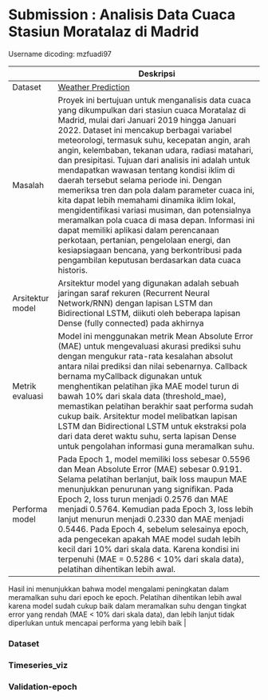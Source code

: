 # Submission : Analisis Data Cuaca Stasiun Moratalaz di Madrid

Username dicoding: mzfuadi97

| | Deskripsi |
| ----------- | ----------- |
| Dataset | [Weather Prediction](https://www.kaggle.com/datasets/rober2598/madrid-weather-dataset-by-hours-20192022) |
| Masalah | Proyek ini bertujuan untuk menganalisis data cuaca yang dikumpulkan dari stasiun cuaca Moratalaz di Madrid, mulai dari Januari 2019 hingga Januari 2022. Dataset ini mencakup berbagai variabel meteorologi, termasuk suhu, kecepatan angin, arah angin, kelembaban, tekanan udara, radiasi matahari, dan presipitasi. Tujuan dari analisis ini adalah untuk mendapatkan wawasan tentang kondisi iklim di daerah tersebut selama periode ini. Dengan memeriksa tren dan pola dalam parameter cuaca ini, kita dapat lebih memahami dinamika iklim lokal, mengidentifikasi variasi musiman, dan potensialnya meramalkan pola cuaca di masa depan. Informasi ini dapat memiliki aplikasi dalam perencanaan perkotaan, pertanian, pengelolaan energi, dan kesiapsiagaan bencana, yang berkontribusi pada pengambilan keputusan berdasarkan data cuaca historis. |
| Arsitektur model | Arsitektur model yang digunakan adalah sebuah jaringan saraf rekuren (Recurrent Neural Network/RNN) dengan lapisan LSTM dan Bidirectional LSTM, diikuti oleh beberapa lapisan Dense (fully connected) pada akhirnya |
| Metrik evaluasi | Model ini menggunakan metrik Mean Absolute Error (MAE) untuk mengevaluasi akurasi prediksi suhu dengan mengukur rata-rata kesalahan absolut antara nilai prediksi dan nilai sebenarnya. Callback bernama myCallback digunakan untuk menghentikan pelatihan jika MAE model turun di bawah 10% dari skala data (threshold_mae), memastikan pelatihan berakhir saat performa sudah cukup baik. Arsitektur model melibatkan lapisan LSTM dan Bidirectional LSTM untuk ekstraksi pola dari data deret waktu suhu, serta lapisan Dense untuk pengolahan informasi guna meramalkan suhu. |
| Performa model | Pada Epoch 1, model memiliki loss sebesar 0.5596 dan Mean Absolute Error (MAE) sebesar 0.9191. Selama pelatihan berlanjut, baik loss maupun MAE menunjukkan penurunan yang signifikan. Pada Epoch 2, loss turun menjadi 0.2576 dan MAE menjadi 0.5764. Kemudian pada Epoch 3, loss lebih lanjut menurun menjadi 0.2330 dan MAE menjadi 0.5446. Pada Epoch 4, sebelum selesainya epoch, ada pengecekan apakah MAE model sudah lebih kecil dari 10% dari skala data. Karena kondisi ini terpenuhi (MAE = 0.5286 < 10% dari skala data), pelatihan dihentikan lebih awal.

Hasil ini menunjukkan bahwa model mengalami peningkatan dalam meramalkan suhu dari epoch ke epoch. Pelatihan dihentikan lebih awal karena model sudah cukup baik dalam meramalkan suhu dengan tingkat error yang rendah (MAE < 10% dari skala data), dan lebih lanjut tidak diperlukan untuk mencapai performa yang lebih baik |

### Dataset

### Timeseries_viz

### Validation-epoch


